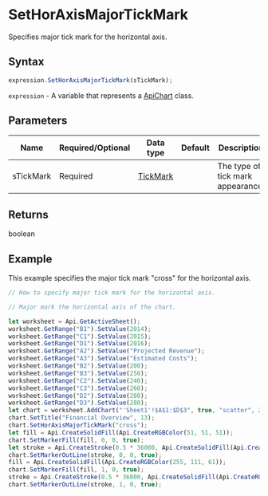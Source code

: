 # SetHorAxisMajorTickMark

Specifies major tick mark for the horizontal axis.

## Syntax

```javascript
expression.SetHorAxisMajorTickMark(sTickMark);
```

`expression` - A variable that represents a [ApiChart](../ApiChart.md) class.

## Parameters

| **Name** | **Required/Optional** | **Data type** | **Default** | **Description** |
| ------------- | ------------- | ------------- | ------------- | ------------- |
| sTickMark | Required | [TickMark](../../Enumeration/TickMark.md) |  | The type of tick mark appearance. |

## Returns

boolean

## Example

This example specifies the major tick mark "cross" for the horizontal axis.

```javascript editor-xlsx
// How to specify major tick mark for the horizontal axis.

// Major mark the horizontal axis of the chart.

let worksheet = Api.GetActiveSheet();
worksheet.GetRange("B1").SetValue(2014);
worksheet.GetRange("C1").SetValue(2015);
worksheet.GetRange("D1").SetValue(2016);
worksheet.GetRange("A2").SetValue("Projected Revenue");
worksheet.GetRange("A3").SetValue("Estimated Costs");
worksheet.GetRange("B2").SetValue(200);
worksheet.GetRange("B3").SetValue(250);
worksheet.GetRange("C2").SetValue(240);
worksheet.GetRange("C3").SetValue(260);
worksheet.GetRange("D2").SetValue(280);
worksheet.GetRange("D3").SetValue(280);
let chart = worksheet.AddChart("'Sheet1'!$A$1:$D$3", true, "scatter", 2, 100 * 36000, 70 * 36000, 0, 2 * 36000, 5, 3 * 36000);
chart.SetTitle("Financial Overview", 13);
chart.SetHorAxisMajorTickMark("cross");
let fill = Api.CreateSolidFill(Api.CreateRGBColor(51, 51, 51));
chart.SetMarkerFill(fill, 0, 0, true);
let stroke = Api.CreateStroke(0.5 * 36000, Api.CreateSolidFill(Api.CreateRGBColor(51, 51, 51)));
chart.SetMarkerOutLine(stroke, 0, 0, true);
fill = Api.CreateSolidFill(Api.CreateRGBColor(255, 111, 61));
chart.SetMarkerFill(fill, 1, 0, true);
stroke = Api.CreateStroke(0.5 * 36000, Api.CreateSolidFill(Api.CreateRGBColor(255, 111, 61)));
chart.SetMarkerOutLine(stroke, 1, 0, true);
```
